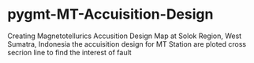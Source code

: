 # pygmt-MT-Accuisition-Design
Creating Magnetotellurics Accusition Design Map at Solok Region, West Sumatra, Indonesia
the accuisition design for MT Station are ploted cross secrion line to find the interest of fault 
